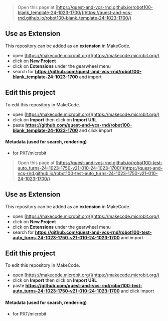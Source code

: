 
> Open this page at [https://quest-and-vcs-rnd.github.io/robot100-blank_template-24-1023-1700/](https://quest-and-vcs-rnd.github.io/robot100-blank_template-24-1023-1700/)

## Use as Extension

This repository can be added as an **extension** in MakeCode.

* open [https://makecode.microbit.org/](https://makecode.microbit.org/)
* click on **New Project**
* click on **Extensions** under the gearwheel menu
* search for **https://github.com/quest-and-vcs-rnd/robot100-blank_template-24-1023-1700** and import

## Edit this project

To edit this repository in MakeCode.

* open [https://makecode.microbit.org/](https://makecode.microbit.org/)
* click on **Import** then click on **Import URL**
* paste **https://github.com/quest-and-vcs-rnd/robot100-blank_template-24-1023-1700** and click import

#### Metadata (used for search, rendering)

* for PXT/microbit
<script src="https://makecode.com/gh-pages-embed.js"></script><script>makeCodeRender("{{ site.makecode.home_url }}", "{{ site.github.owner_name }}/{{ site.github.repository_name }}");</script>



> Open this page at [https://quest-and-vcs-rnd.github.io/robot100-test-auto_turns-24-1023-1750-v21-010-24-1023-1700/](https://quest-and-vcs-rnd.github.io/robot100-test-auto_turns-24-1023-1750-v21-010-24-1023-1700/)

## Use as Extension

This repository can be added as an **extension** in MakeCode.

* open [https://makecode.microbit.org/](https://makecode.microbit.org/)
* click on **New Project**
* click on **Extensions** under the gearwheel menu
* search for **https://github.com/quest-and-vcs-rnd/robot100-test-auto_turns-24-1023-1750-v21-010-24-1023-1700** and import

## Edit this project

To edit this repository in MakeCode.

* open [https://makecode.microbit.org/](https://makecode.microbit.org/)
* click on **Import** then click on **Import URL**
* paste **https://github.com/quest-and-vcs-rnd/robot100-test-auto_turns-24-1023-1750-v21-010-24-1023-1700** and click import

#### Metadata (used for search, rendering)

* for PXT/microbit
<script src="https://makecode.com/gh-pages-embed.js"></script><script>makeCodeRender("{{ site.makecode.home_url }}", "{{ site.github.owner_name }}/{{ site.github.repository_name }}");</script>
